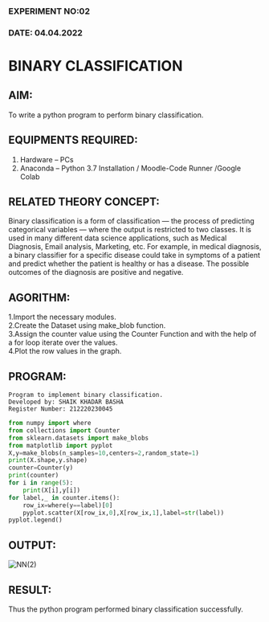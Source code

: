### EXPERIMENT NO:02
### DATE: 04.04.2022
# BINARY CLASSIFICATION
## AIM:
To write a python program to perform binary classification.

## EQUIPMENTS REQUIRED:
1. Hardware – PCs
2. Anaconda – Python 3.7 Installation / Moodle-Code Runner /Google Colab

## RELATED THEORY CONCEPT:
Binary classification is a form of classification — the process of predicting categorical variables — where the output is restricted to two classes. It is used in many different data science applications, such as Medical Diagnosis, Email analysis, Marketing, etc. For example, in medical diagnosis, a binary classifier for a specific disease could take in symptoms of a patient and predict whether the patient is healthy or has a disease. The possible outcomes of the diagnosis are positive and negative.

## AGORITHM:
1.Import the necessary modules.<br/>
2.Create the Dataset using make_blob function.<br/>
3.Assign the counter value using the Counter Function and with the help of a for loop iterate over the values.<br/>
4.Plot the row values in the graph.<br/>

## PROGRAM:
```
Program to implement binary classification.
Developed by: SHAIK KHADAR BASHA
Register Number: 212220230045
```
```python
from numpy import where
from collections import Counter
from sklearn.datasets import make_blobs
from matplotlib import pyplot
X,y=make_blobs(n_samples=10,centers=2,random_state=1)
print(X.shape,y.shape)
counter=Counter(y)
print(counter)
for i in range(5):
    print(X[i],y[i])
for label,_ in counter.items():
    row_ix=where(y==label)[0]
    pyplot.scatter(X[row_ix,0],X[row_ix,1],label=str(label))
pyplot.legend()
```

## OUTPUT:

![NN(2)](https://user-images.githubusercontent.com/75235233/164288378-c6941dfc-5053-4539-8310-f62517bb018d.png)


## RESULT:
Thus the python program performed binary classification successfully.
